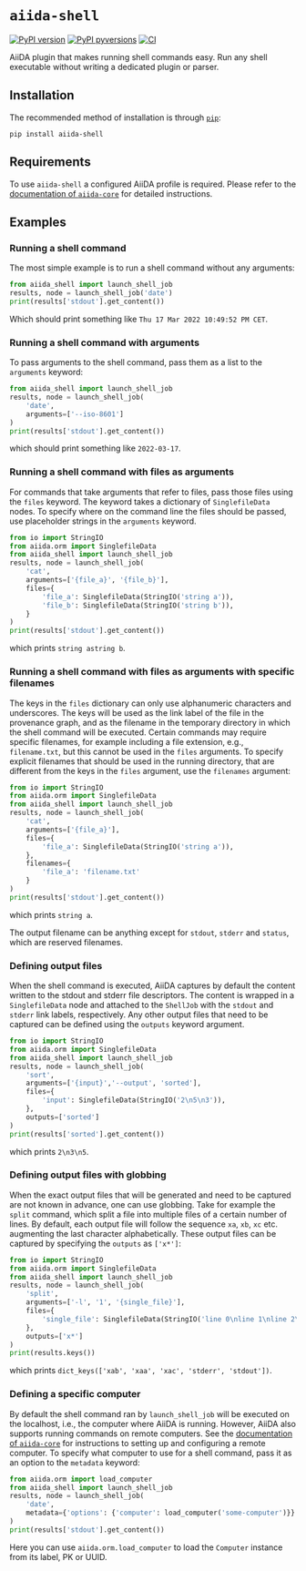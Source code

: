 # `aiida-shell`
[![PyPI version](https://badge.fury.io/py/aiida-shell.svg)](https://badge.fury.io/py/aiida-shell)
[![PyPI pyversions](https://img.shields.io/pypi/pyversions/aiida-shell.svg)](https://pypi.python.org/pypi/aiida-shell)
[![CI](https://github.com/sphuber/aiida-shell/workflows/ci/badge.svg)](https://github.com/sphuber/aiida-shell/actions/workflows/ci.yml)

AiiDA plugin that makes running shell commands easy.
Run any shell executable without writing a dedicated plugin or parser.


## Installation

The recommended method of installation is through [`pip`](https://pip.pypa.io/en/stable/):

    pip install aiida-shell

## Requirements

To use `aiida-shell` a configured AiiDA profile is required.
Please refer to the [documentation of `aiida-core`](https://aiida.readthedocs.io/projects/aiida-core/en/latest/intro/get_started.html) for detailed instructions.


## Examples

### Running a shell command
The most simple example is to run a shell command without any arguments:

```python
from aiida_shell import launch_shell_job
results, node = launch_shell_job('date')
print(results['stdout'].get_content())
```
Which should print something like `Thu 17 Mar 2022 10:49:52 PM CET`.

### Running a shell command with arguments
To pass arguments to the shell command, pass them as a list to the `arguments` keyword:

```python
from aiida_shell import launch_shell_job
results, node = launch_shell_job(
    'date',
    arguments=['--iso-8601']
)
print(results['stdout'].get_content())
```
which should print something like `2022-03-17`.

### Running a shell command with files as arguments
For commands that take arguments that refer to files, pass those files using the `files` keyword.
The keyword takes a dictionary of `SinglefileData` nodes.
To specify where on the command line the files should be passed, use placeholder strings in the `arguments` keyword.
```python
from io import StringIO
from aiida.orm import SinglefileData
from aiida_shell import launch_shell_job
results, node = launch_shell_job(
    'cat',
    arguments=['{file_a}', '{file_b}'],
    files={
        'file_a': SinglefileData(StringIO('string a')),
        'file_b': SinglefileData(StringIO('string b')),
    }
)
print(results['stdout'].get_content())
```
which prints `string astring b`.

### Running a shell command with files as arguments with specific filenames
The keys in the `files` dictionary can only use alphanumeric characters and underscores.
The keys will be used as the link label of the file in the provenance graph, and as the filename in the temporary directory in which the shell command will be executed.
Certain commands may require specific filenames, for example including a file extension, e.g., `filename.txt`, but this cannot be used in the `files` arguments.
To specify explicit filenames that should be used in the running directory, that are different from the keys in the `files` argument, use the `filenames` argument:
```python
from io import StringIO
from aiida.orm import SinglefileData
from aiida_shell import launch_shell_job
results, node = launch_shell_job(
    'cat',
    arguments=['{file_a}'],
    files={
        'file_a': SinglefileData(StringIO('string a')),
    },
    filenames={
        'file_a': 'filename.txt'
    }
)
print(results['stdout'].get_content())
```
which prints `string a`.

The output filename can be anything except for `stdout`, `stderr` and `status`, which are reserved filenames.

### Defining output files
When the shell command is executed, AiiDA captures by default the content written to the stdout and stderr file descriptors.
The content is wrapped in a `SinglefileData` node and attached to the `ShellJob` with the `stdout` and `stderr` link labels, respectively.
Any other output files that need to be captured can be defined using the `outputs` keyword argument.
```python
from io import StringIO
from aiida.orm import SinglefileData
from aiida_shell import launch_shell_job
results, node = launch_shell_job(
    'sort',
    arguments=['{input}','--output', 'sorted'],
    files={
        'input': SinglefileData(StringIO('2\n5\n3')),
    },
    outputs=['sorted']
)
print(results['sorted'].get_content())
```
which prints `2\n3\n5`.

### Defining output files with globbing
When the exact output files that will be generated and need to be captured are not known in advance, one can use globbing.
Take for example the `split` command, which split a file into multiple files of a certain number of lines.
By default, each output file will follow the sequence `xa`, `xb`, `xc` etc. augmenting the last character alphabetically.
These output files can be captured by specifying the `outputs` as `['x*']`:
```python
from io import StringIO
from aiida.orm import SinglefileData
from aiida_shell import launch_shell_job
results, node = launch_shell_job(
    'split',
    arguments=['-l', '1', '{single_file}'],
    files={
        'single_file': SinglefileData(StringIO('line 0\nline 1\nline 2\n')),
    },
    outputs=['x*']
)
print(results.keys())
```
which prints `dict_keys(['xab', 'xaa', 'xac', 'stderr', 'stdout'])`.

### Defining a specific computer
By default the shell command ran by `launch_shell_job` will be executed on the localhost, i.e., the computer where AiiDA is running.
However, AiiDA also supports running commands on remote computers.
See the [documentation of `aiida-core`](https://aiida.readthedocs.io/projects/aiida-core/en/latest/howto/run_codes.html#how-to-set-up-a-computer) for instructions to setting up and configuring a remote computer.
To specify what computer to use for a shell command, pass it as an option to the `metadata` keyword:
```python
from aiida.orm import load_computer
from aiida_shell import launch_shell_job
results, node = launch_shell_job(
    'date',
    metadata={'options': {'computer': load_computer('some-computer')}}
)
print(results['stdout'].get_content())
```
Here you can use `aiida.orm.load_computer` to load the `Computer` instance from its label, PK or UUID.
